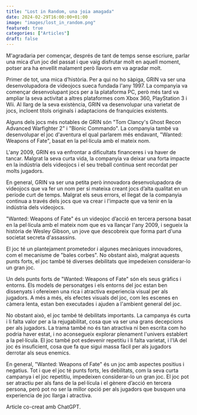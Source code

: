 ```yaml
---
title: "Lost in Random, una joia amagada"
date: 2024-02-29T16:00:00+01:00
image: "images/lost_in_random.png"
featured: true
categories: ["Articles"]
draft: false
---
```


M'agradaria per començar, després de tant de temps sense escriure, parlar una mica d’un joc del passat i que vaig disfrutar molt en aquell moment, potser ara ha envellit malament però llavors em va agradar molt.

Primer de tot, una mica d’història. Per a qui no ho sàpiga, GRIN va ser una desenvolupadora de videojocs sueca fundada l'any 1997. La companyia va començar desenvolupant jocs per a la plataforma PC, però més tard va ampliar la seva activitat a altres plataformes com Xbox 360, PlayStation 3 i Wii. Al llarg de la seva existència, GRIN va desenvolupar una varietat de jocs, incloent títols originals i adaptacions de franquícies existents.

Alguns dels jocs més notables de GRIN són "Tom Clancy's Ghost Recon Advanced Warfighter 2" i "Bionic Commando". La companyia també va desenvolupar el joc d'aventura el qual parlarem més endavant, "Wanted: Weapons of Fate", basat en la pel·lícula amb el mateix nom.

L'any 2009, GRIN es va enfrontar a dificultats financeres i va haver de tancar. Malgrat la seva curta vida, la companyia va deixar una forta impacte en la indústria dels videojocs i el seu treball continua sent recordat per molts jugadors.

En general, GRIN va ser una petita però innovadora desenvolupadora de videojocs que va fer un nom per si mateixa creant jocs d’alta qualitat en un període curt de temps. Malgrat els seus errors, el llegat de la companyia continua a través dels jocs que va crear i l'impacte que va tenir en la indústria dels videojocs.

"Wanted: Weapons of Fate" és un videojoc d’acció en tercera persona basat en la pel·lícula amb el mateix nom que es va llançar l'any 2009, i segueix la història de Wesley Gibson, un jove que descobreix que forma part d'una societat secreta d'assassins.

El joc té un plantejament prometedor i algunes mecàniques innovadores, com el mecanisme de "bales corbes". No obstant això, malgrat aquests punts forts, el joc també té diverses debilitats que impedeixen considerar-lo un gran joc.

Un dels punts forts de "Wanted: Weapons of Fate" són els seus gràfics i entorns. Els models de personatges i els entorns del joc estan ben dissenyats i ofereixen una rica i atractiva experiencia visual per als jugadors. A més a més, els efectes visuals del joc, com les escenes en càmera lenta, estan ben executades i ajuden a l'ambient general del joc.

No obstant això, el joc també té debilitats importants. La campanya és curta i li falta valor per a la rejugabilitat, cosa que va ser una grans decepcions per als jugadors. La trama també no és tan atractiva ni ben escrita com ho podria haver estat, i no aconsegueix explorar plenament l'univers establert a la pel·lícula. El joc també pot esdevenir repetitiu i li falta varietat, i l'IA del joc és insuficient, cosa que fa que sigui massa fàcil per als jugadors derrotar als seus enemics.

En general, "Wanted: Weapons of Fate" és un joc amb aspectes positius i negatius. Tot i que el joc té punts forts, les debilitats, com la seva curta campanya i el joc repetitiu, impedeixen considerar-lo un gran joc. El joc pot ser atractiu per als fans de la pel·lícula i el gènere d’acció en tercera persona, però pot no ser la millor opció per als jugadors que busquen una experiencia de joc llarga i atractiva.


Article co-creat amb ChatGPT.




